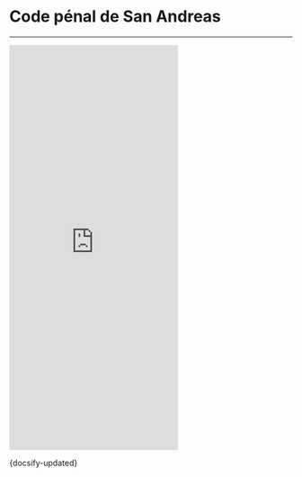 # Code pénal de San Andreas

---

<iframe src="https://docs.google.com/document/d/e/2PACX-1vSo5bfRQrb7xTdWPPoQX35Rxb5C4q01hGVBmt48i-0anYK_JmGDigVvq13kHNKCiu8YkwICV6Lczv1Y/pub?embedded=true" frameborder="0" height="720" allowfullscreen="true" mozallowfullscreen="true" webkitallowfullscreen="true"></iframe>

{docsify-updated}


